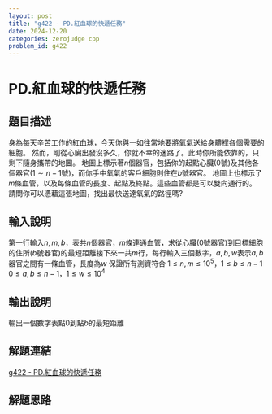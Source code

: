 ```yaml
---
layout: post
title: "g422 - PD.紅血球的快遞任務"
date: 2024-12-20
categories: zerojudge cpp
problem_id: g422
---
```


# PD.紅血球的快遞任務

## 題目描述

身為每天辛苦工作的紅血球，今天你與一如往常地要將氧氣送給身體裡各個需要的細胞。
然而，剛從心臟出發沒多久，你就不幸的迷路了。此時你所能依靠的，只剩下隨身攜帶的地圖。
地圖上標示著$n$個器官，包括你的起點心臟($0$號)及其他各個器官($1 \sim n-1$號)，而你手中氧氣的客戶細胞則住在$b$號器官。
地圖上也標示了$m$條血管，以及每條血管的長度、起點及終點。這些血管都是可以雙向通行的。
請問你可以憑藉這張地圖，找出最快送達氧氣的路徑嗎?

## 輸入說明

第一行輸入$n,m,b$，表共$n$個器官，$m$條連通血管，求從心臟($0$號器官)到目標細胞的住所($b$號器官)的最短距離接下來一共$m$行，每行輸入三個數字，$a,b,w$表示$a,b$器官之間有一條血管，長度為$w$
保證所有測資符合
$1\le n,m\le 10^5，1\le b \le n-1$
$0\le a,b\le n-1，1\le w\le10^4$

## 輸出說明

輸出一個數字表點$0$到點$b$的最短距離

## 解題連結

[g422 - PD.紅血球的快遞任務](https://zerojudge.tw/ShowProblem?problemid=g422)

## 解題思路

